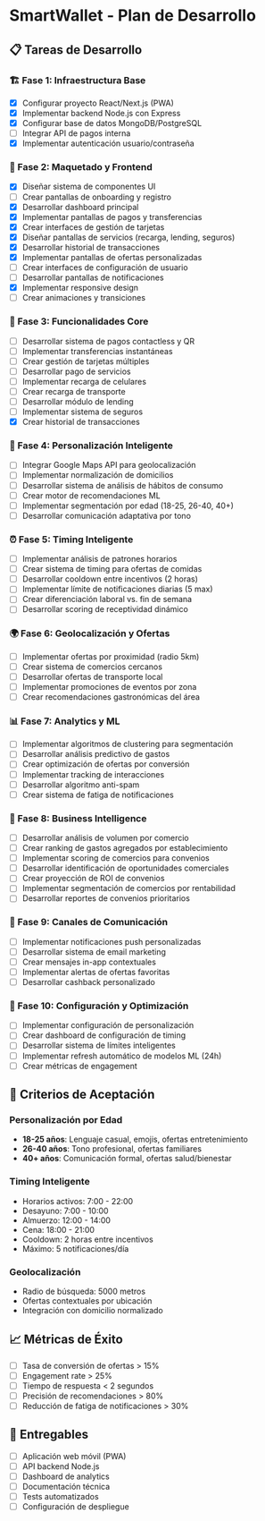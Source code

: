 # SmartWallet - Plan de Desarrollo

## 📋 Tareas de Desarrollo

### 🏗️ Fase 1: Infraestructura Base
- [x] Configurar proyecto React/Next.js (PWA)
- [x] Implementar backend Node.js con Express
- [x] Configurar base de datos MongoDB/PostgreSQL
- [ ] Integrar API de pagos interna
- [x] Implementar autenticación usuario/contraseña

### 🎨 Fase 2: Maquetado y Frontend
- [x] Diseñar sistema de componentes UI
- [ ] Crear pantallas de onboarding y registro
- [x] Desarrollar dashboard principal
- [x] Implementar pantallas de pagos y transferencias
- [x] Crear interfaces de gestión de tarjetas
- [x] Diseñar pantallas de servicios (recarga, lending, seguros)
- [x] Desarrollar historial de transacciones
- [x] Implementar pantallas de ofertas personalizadas
- [ ] Crear interfaces de configuración de usuario
- [ ] Desarrollar pantallas de notificaciones
- [x] Implementar responsive design
- [ ] Crear animaciones y transiciones

### 🎯 Fase 3: Funcionalidades Core
- [ ] Desarrollar sistema de pagos contactless y QR
- [ ] Implementar transferencias instantáneas
- [ ] Crear gestión de tarjetas múltiples
- [ ] Desarrollar pago de servicios
- [ ] Implementar recarga de celulares
- [ ] Crear recarga de transporte
- [ ] Desarrollar módulo de lending
- [ ] Implementar sistema de seguros
- [x] Crear historial de transacciones

### 🧠 Fase 4: Personalización Inteligente
- [ ] Integrar Google Maps API para geolocalización
- [ ] Implementar normalización de domicilios
- [ ] Desarrollar sistema de análisis de hábitos de consumo
- [ ] Crear motor de recomendaciones ML
- [ ] Implementar segmentación por edad (18-25, 26-40, 40+)
- [ ] Desarrollar comunicación adaptativa por tono

### ⏰ Fase 5: Timing Inteligente
- [ ] Implementar análisis de patrones horarios
- [ ] Crear sistema de timing para ofertas de comidas
- [ ] Desarrollar cooldown entre incentivos (2 horas)
- [ ] Implementar límite de notificaciones diarias (5 max)
- [ ] Crear diferenciación laboral vs. fin de semana
- [ ] Desarrollar scoring de receptividad dinámico

### 🌍 Fase 6: Geolocalización y Ofertas
- [ ] Implementar ofertas por proximidad (radio 5km)
- [ ] Crear sistema de comercios cercanos
- [ ] Desarrollar ofertas de transporte local
- [ ] Implementar promociones de eventos por zona
- [ ] Crear recomendaciones gastronómicas del área

### 📊 Fase 7: Analytics y ML
- [ ] Implementar algoritmos de clustering para segmentación
- [ ] Desarrollar análisis predictivo de gastos
- [ ] Crear optimización de ofertas por conversión
- [ ] Implementar tracking de interacciones
- [ ] Desarrollar algoritmo anti-spam
- [ ] Crear sistema de fatiga de notificaciones

### 💼 Fase 8: Business Intelligence
- [ ] Desarrollar análisis de volumen por comercio
- [ ] Crear ranking de gastos agregados por establecimiento
- [ ] Implementar scoring de comercios para convenios
- [ ] Desarrollar identificación de oportunidades comerciales
- [ ] Crear proyección de ROI de convenios
- [ ] Implementar segmentación de comercios por rentabilidad
- [ ] Desarrollar reportes de convenios prioritarios

### 📱 Fase 9: Canales de Comunicación
- [ ] Implementar notificaciones push personalizadas
- [ ] Desarrollar sistema de email marketing
- [ ] Crear mensajes in-app contextuales
- [ ] Implementar alertas de ofertas favoritas
- [ ] Desarrollar cashback personalizado

### 🔧 Fase 10: Configuración y Optimización
- [ ] Implementar configuración de personalización
- [ ] Crear dashboard de configuración de timing
- [ ] Desarrollar sistema de límites inteligentes
- [ ] Implementar refresh automático de modelos ML (24h)
- [ ] Crear métricas de engagement

## 🎯 Criterios de Aceptación

### Personalización por Edad
- **18-25 años**: Lenguaje casual, emojis, ofertas entretenimiento
- **26-40 años**: Tono profesional, ofertas familiares
- **40+ años**: Comunicación formal, ofertas salud/bienestar

### Timing Inteligente
- Horarios activos: 7:00 - 22:00
- Desayuno: 7:00 - 10:00
- Almuerzo: 12:00 - 14:00
- Cena: 18:00 - 21:00
- Cooldown: 2 horas entre incentivos
- Máximo: 5 notificaciones/día

### Geolocalización
- Radio de búsqueda: 5000 metros
- Ofertas contextuales por ubicación
- Integración con domicilio normalizado

## 📈 Métricas de Éxito
- [ ] Tasa de conversión de ofertas > 15%
- [ ] Engagement rate > 25%
- [ ] Tiempo de respuesta < 2 segundos
- [ ] Precisión de recomendaciones > 80%
- [ ] Reducción de fatiga de notificaciones > 30%

## 🚀 Entregables
- [ ] Aplicación web móvil (PWA)
- [ ] API backend Node.js
- [ ] Dashboard de analytics
- [ ] Documentación técnica
- [ ] Tests automatizados
- [ ] Configuración de despliegue